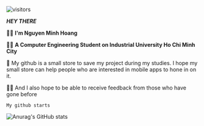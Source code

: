 
![visitors](https://visitor-badge.laobi.icu/badge?page_id=minhhoang-00.visitor-badge)

***HEY THERE*** 


:technologist: **I'm Nguyen Minh Hoang**

:man_student: **A Computer Engineering Student on Industrial University Ho Chi Minh City**

:department_store: My github is a small store to save my project during my studies. I hope my small store can help people who are interested in mobile apps to hone in on it.

:raising_hand_man:  And I also hope to be able to receive feedback from those who have gone before 





```My github starts```

![Anurag's GitHub stats](https://github-readme-stats.vercel.app/api?username=minhhoang-00&show_icons=true&theme=radical)

